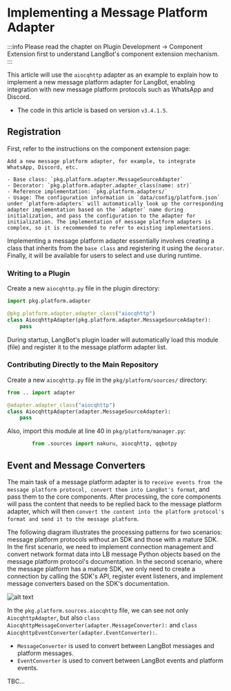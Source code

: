 # Implementing a Message Platform Adapter

:::info
Please read the chapter on Plugin Development -> Component Extension first to understand LangBot's component extension mechanism.
:::

This article will use the `aiocqhttp` adapter as an example to explain how to implement a new message platform adapter for LangBot, enabling integration with new message platform protocols such as WhatsApp and Discord.

- The code in this article is based on version `v3.4.1.5`.

## Registration

First, refer to the instructions on the component extension page:

```text
Add a new message platform adapter, for example, to integrate WhatsApp, Discord, etc.

- Base class: `pkg.platform.adapter.MessageSourceAdapter`
- Decorator: `pkg.platform.adapter.adapter_class(name: str)`
- Reference implementation: `pkg.platform.adapters/`
- Usage: The configuration information in `data/config/platform.json` under `platform-adapters` will automatically look up the corresponding adapter implementation based on the `adapter` name during initialization, and pass the configuration to the adapter for initialization. The implementation of message platform adapters is complex, so it is recommended to refer to existing implementations.
```

Implementing a message platform adapter essentially involves creating a class that inherits from the `base class` and registering it using the `decorator`. Finally, it will be available for users to select and use during runtime.

### Writing to a Plugin

Create a new `aiocqhttp.py` file in the plugin directory:

```python
import pkg.platform.adapter

@pkg.platform.adapter.adapter_class("aiocqhttp")
class AiocqhttpAdapter(pkg.platform.adapter.MessageSourceAdapter):
    pass
```

During startup, LangBot's plugin loader will automatically load this module (file) and register it to the message platform adapter list.

### Contributing Directly to the Main Repository

Create a new `aiocqhttp.py` file in the `pkg/platform/sources/` directory:

```python
from .. import adapter

@adapter.adapter_class("aiocqhttp")
class AiocqhttpAdapter(adapter.MessageSourceAdapter):
    pass
```

Also, import this module at line 40 in `pkg/platform/manager.py`:

```python
        from .sources import nakuru, aiocqhttp, qqbotpy
```

## Event and Message Converters

The main task of a message platform adapter is to `receive events from the message platform protocol, convert them into LangBot's format`, and pass them to the core components. After processing, the core components will pass the content that needs to be replied back to the message platform adapter, which will then `convert the content into the platform protocol's format and send it to the message platform`.

The following diagram illustrates the processing patterns for two scenarios: message platform protocols without an SDK and those with a mature SDK. In the first scenario, we need to implement connection management and convert network format data into LB message Python objects based on the message platform protocol's documentation. In the second scenario, where the message platform has a mature SDK, we only need to create a connection by calling the SDK's API, register event listeners, and implement message converters based on the SDK's documentation.

![alt text](/assets/image/workshop_impl_platform_adapter_01.png)

In the `pkg.platform.sources.aiocqhttp` file, we can see not only `AiocqhttpAdapter`, but also `class AiocqhttpMessageConverter(adapter.MessageConverter):` and `class AiocqhttpEventConverter(adapter.EventConverter):`.

- `MessageConverter` is used to convert between LangBot messages and platform messages.
- `EventConverter` is used to convert between LangBot events and platform events.

TBC...